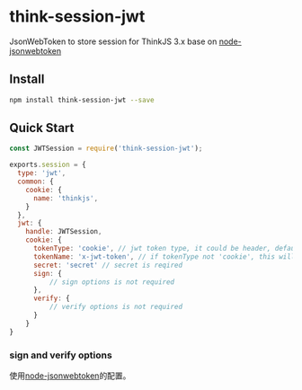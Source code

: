 # think-session-jwt
JsonWebToken to store session for ThinkJS 3.x base on [node-jsonwebtoken](https://github.com/auth0/node-jsonwebtoken)

## Install

```bash
npm install think-session-jwt --save
```

## Quick Start

```js
const JWTSession = require('think-session-jwt');

exports.session = {
  type: 'jwt',
  common: {
    cookie: {
      name: 'thinkjs',
    }
  },
  jwt: {
    handle: JWTSession,
    cookie: {
      tokenType: 'cookie', // jwt token type, it could be header, default is 'cookie'
      tokenName: 'x-jwt-token', // if tokenType not 'cookie', this will be the token name, default is 'x-jwt-token'
      secret: 'secret' // secret is reqired
      sign: {
          // sign options is not required
      },
      verify: {
          // verify options is not required
      }
    }
}
```

### sign and verify options

使用[node-jsonwebtoken](https://github.com/auth0/node-jsonwebtoken)的配置。
